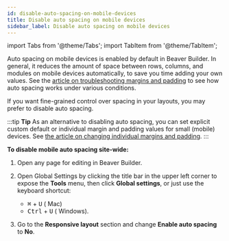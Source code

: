 ```yaml
---
id: disable-auto-spacing-on-mobile-devices
title: Disable auto spacing on mobile devices
sidebar_label: Disable auto spacing on mobile devices
---
```


import Tabs from '@theme/Tabs';
import TabItem from '@theme/TabItem';

Auto spacing on mobile devices is enabled by default in Beaver Builder. In
general, it reduces the amount of space between rows, columns, and modules on
mobile devices automatically, to save you time adding your own values. See the
[article on troubleshooting margins and padding](/beaver-builder/layouts/margins-padding/troubleshooting-margins-and-padding.md) to see how auto
spacing works under various conditions.

If you want fine-grained control over spacing in your layouts, you may prefer
to disable auto spacing.

:::tip **Tip**
As an alternative to disabling auto spacing, you can set explicit
custom default or individual margin and padding values for small (mobile)
devices. See [the article on changing individual margins and
padding](/beaver-builder/layouts/margins-padding/change-individual-margin-and-padding-settings.md).
:::

**To disable mobile auto spacing site-wide:**

1. Open any page for editing in Beaver Builder.
2. Open Global Settings by clicking the title bar in the upper left corner to expose the **Tools** menu, then click **Global settings**, or just use the keyboard shortcut:  
  
    * <kbd>⌘</kbd> + <kbd>U</kbd> (<i class="fab fa-apple"></i> Mac)
    * <kbd>Ctrl</kbd> + <kbd>U</kbd> (<i class="fab fa-windows"></i> Windows).
  
3. Go to the **Responsive layout** section and change **Enable auto spacing** to **No**.
